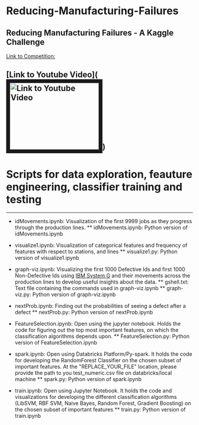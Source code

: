 
# Reducing-Manufacturing-Failures
## Reducing Manufacturing Failures -  A Kaggle Challenge
[Link to Competition:](https://www.kaggle.com/c/bosch-production-line-performance)

[Link to Youtube Video](<a href="http://www.youtube.com/watch?feature=player_embedded&v=YOUTUBE_VIDEO_ID_HERE
" target="_blank"><img src="http://img.youtube.com/vi/YOUTUBE_VIDEO_ID_HERE/0.jpg" 
alt="Link to Youtube Video" width="240" height="180" border="10" /></a>)
---

# Scripts for data exploration, feauture engineering, classifier training and testing


---
* idMovements.ipynb: Visualization of the first 9999 jobs as they progress through the production lines.
	** idMovements.ipynb: Python version of idMovements.ipynb

* visualize1.ipynb: Visualization of categorical features and frequency of features with respect to stations, and lines
	** visualize1.py: Python version of visualize1.ipynb

* graph-viz.ipynb: Visualizing the first 1000 Defective Ids and first 1000 Non-Defective Ids using [IBM System G](http://systemg.research.ibm.com/) and their movements across the production lines to develop useful insights about the data.
	** gshell.txt: Text file containing the commands used in graph-viz.ipynb
	** graph-viz.py: Python version of graph-viz.ipynb


* nextProb.ipynb: Finding out the probabilities of seeing a defect after a defect
	** nextProb.py: Python version of nextProb.ipynb

* FeatureSelection.ipynb:  Open using the jupyter notebook. Holds the code for figuring out the top most important features, on which the classification algorithms depends upon.
	** FeatureSelection.py: Python version of FeatureSelection.ipynb

* spark.ipynb:  Open using Databricks Platform/Py-spark. It holds the code for developing the RandomForest Classifier on the chosen subset of important features. At the "REPLACE_YOUR_FILE" location, please provide the path to you test_numeric.csv file on databricks/local machine
	** spark.py: Python version of spark.ipynb

* train.ipynb: Open using Jupyter Notebook. It holds the code and visualizations for developing the different classification algorithms (LibSVM, RBF SVM, Naive Bayes, Random Forest, Gradient Boosting) on the chosen subset of important features
	** train.py: Python version of train.ipynb



